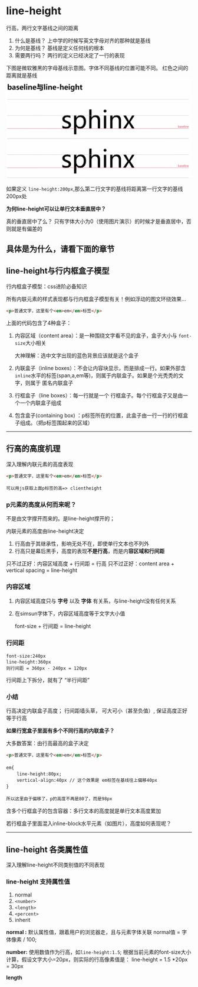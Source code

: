 # line-height

行高，两行文字基线之间的距离

1. 什么是基线？ 上中学的时候写英文字母对齐的那种就是基线
2. 为何是基线？ 基线是定义任何线的根本
3. 需要两行吗？ 两行的定义已经决定了一行的表现

下图是微软雅黑的字母基线示意图。字体不同基线的位置可能不同。
红色之间的距离就是基线
![](/assets/image/htmlcss/line_height/baseline与line-height.png)

如果定义 `line-height:200px`,那么第二行文字的基线将距离第一行文字的基线200px处

**为何line-height可以让单行文本垂直居中？**

真的垂直居中了么？
只有字体大小为0（使用图片演示）的时候才是垂直居中，否则就是有偏差的

具体是为什么，请看下面的章节
----------------

## line-height与行内框盒子模型

行内框盒子模型：css进阶必备知识

所有内联元素的样式表现都与行内框盒子模型有关！例如浮动的图文环绕效果...

```html
<p>普通文字，这里有个<em>em</em>标签</p>
```
上面的代码包含了4种盒子：

1. 内容区域（content area）：是一种围绕文字看不见的盒子，盒子大小与 `font-size`大小相关

    大神理解：选中文字出现的蓝色背景应该就是这个盒子
2. 内联盒子（inline boxes）：不会让内容块显示，而是排成一行。如果外部含`inline`水平的标签(span,a,em等)，则属于内联盒子。如果是个光秃秃的文字，则属于 匿名内联盒子

3. 行框盒子（line boxes）：每一行就是一个 行框盒子。每个行框盒子又是由一个一个内联盒子组成

4. 包含盒子(containing box) ：p标签所在的位置，此盒子由一行一行的行框盒子组成。（把p标签围起来的区域）


----

## 行高的高度机理

深入理解内联元素的高度表现
```html
<p>普通文字，这里有个<em>em</em>标签</p>

可以用js获取上面p标签的高=> clientheight
```
### p元素的高度从何而来呢？
不是由文字撑开而来的。是line-height撑开的；

内联元素的高度由line-height决定

1. 行高由于其继承性，影响无处不在，即使单行文本也不列外
2. 行高只是幕后黑手，高度的表现**不是行高**，而是内**容区域和行间距**

只不过正好：内容区域高度 + 行间距 = 行高
只不过正好：content area + vertical spacing = line-height

### 内容区域

1. 内容区域高度只与 **字号** 以及 **字体** 有关系，与line-height没有任何关系
2. 在simsun字体下，内容区域高度等于文字大小值

    font-size + 行间距 = line-height

### 行间距
```csss
font-size:240px
line-height:360px
则行间距 = 360px - 240px = 120px
```

行间距上下拆分，就有了 “半行间距”


### 小结
行高决定内联盒子高度；
行间距墙头草，
可大可小（甚至负值）,
保证高度正好等于行高

**如果行宽盒子里面有多个不同行高的内联盒子？**

大多数答案：由行高最高的盒子决定
```html
<p>普通文字，这里有个<em>em</em>标签</p>

em{
    line-height:80px;
    vertical-align:40px // 这个效果是 em标签在基线往上偏移40px
}

所以这里由于偏移了，p的高度不再是80了，而是98px
```

含多个行框盒子的包含容器：多行文本的高度就是单行文本高度累加


若行框盒子里面混入inline-block水平元素（如图片），高度如何表现呢？

------


## line-height 各类属性值
深入理解line-height不同类别值的不同表现

### line-height 支持属性值

1. normal
2. `<number>`
3. `<length>`
4. `<percent>`
5. inherit

**normal :**
默认属性值，跟着用户的浏览器走，且与元素字体关联
normal值 = 字体像素 / 100;

**number:**
使用数值作为行高，如`line-height:1.5`;
根据当前元素的font-size大小计算，假设文字大小=20px，则实际的行高像素值是：
line-height = 1.5 *20px = 30px

**length**
